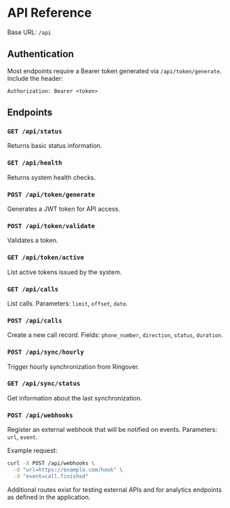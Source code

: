 # API Reference

Base URL: `/api`

## Authentication

Most endpoints require a Bearer token generated via `/api/token/generate`.
Include the header:
```
Authorization: Bearer <token>
```

## Endpoints

### `GET /api/status`
Returns basic status information.

### `GET /api/health`
Returns system health checks.

### `POST /api/token/generate`
Generates a JWT token for API access.

### `POST /api/token/validate`
Validates a token.

### `GET /api/token/active`
List active tokens issued by the system.

### `GET /api/calls`
List calls. Parameters: `limit`, `offset`, `date`.

### `POST /api/calls`
Create a new call record. Fields: `phone_number`, `direction`, `status`, `duration`.

### `POST /api/sync/hourly`
Trigger hourly synchronization from Ringover.

### `GET /api/sync/status`
Get information about the last synchronization.

### `POST /api/webhooks`
Register an external webhook that will be notified on events.
Parameters: `url`, `event`.

Example request:
```bash
curl -X POST /api/webhooks \
  -d "url=https://example.com/hook" \
  -d "event=call.finished"
```

Additional routes exist for testing external APIs and for analytics endpoints as defined in the application.
